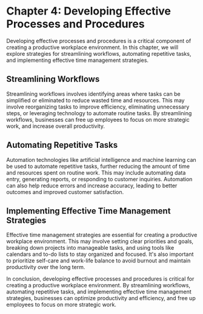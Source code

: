 Chapter 4: Developing Effective Processes and Procedures
========================================================

Developing effective processes and procedures is a critical component of creating a productive workplace environment. In this chapter, we will explore strategies for streamlining workflows, automating repetitive tasks, and implementing effective time management strategies.

Streamlining Workflows
----------------------

Streamlining workflows involves identifying areas where tasks can be simplified or eliminated to reduce wasted time and resources. This may involve reorganizing tasks to improve efficiency, eliminating unnecessary steps, or leveraging technology to automate routine tasks. By streamlining workflows, businesses can free up employees to focus on more strategic work, and increase overall productivity.

Automating Repetitive Tasks
---------------------------

Automation technologies like artificial intelligence and machine learning can be used to automate repetitive tasks, further reducing the amount of time and resources spent on routine work. This may include automating data entry, generating reports, or responding to customer inquiries. Automation can also help reduce errors and increase accuracy, leading to better outcomes and improved customer satisfaction.

Implementing Effective Time Management Strategies
-------------------------------------------------

Effective time management strategies are essential for creating a productive workplace environment. This may involve setting clear priorities and goals, breaking down projects into manageable tasks, and using tools like calendars and to-do lists to stay organized and focused. It's also important to prioritize self-care and work-life balance to avoid burnout and maintain productivity over the long term.

In conclusion, developing effective processes and procedures is critical for creating a productive workplace environment. By streamlining workflows, automating repetitive tasks, and implementing effective time management strategies, businesses can optimize productivity and efficiency, and free up employees to focus on more strategic work.
